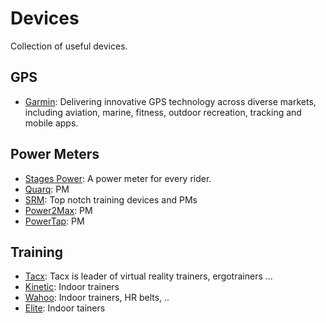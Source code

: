 # Devices

Collection of useful devices.

## GPS

* [Garmin](https://buy.garmin.com/nl-BE/BE/cIntoSports-cCycling-p1.html): Delivering innovative GPS technology across diverse markets, including aviation, marine, fitness, outdoor recreation, tracking and mobile apps.

## Power Meters

* [Stages Power](http://www.stagescycling.com/stagespower): A power meter for every rider.
* [Quarq](http://www.quarq.com): PM
* [SRM](http://www.srm.de/home/): Top notch training devices and PMs
* [Power2Max](http://www.power2max.de): PM
* [PowerTap](https://www.powertap.com): PM


## Training
* [Tacx](https://www.tacx.com/): Tacx is leader of virtual reality trainers, ergotrainers ...
* [Kinetic](https://kurtkinetic.com): Indoor trainers
* [Wahoo](http://eu.wahoofitness.com): Indoor trainers, HR belts, ..
* [Elite](http://www.elite-it.com/en): Indoor tainers
